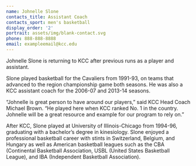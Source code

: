 ```yaml
---
name: Johnelle Slone
contacts_title: Assistant Coach
contacts_sport: men's basketball
display_order: '2'
portrait: assets/img/blank-contact.svg
phone: 888-888-8888
email: exampleemail@kcc.edu
---
```


Johnelle Slone is returning to KCC after previous runs as a player and assistant.

Slone played basketball for the Cavaliers from 1991-93, on teams that advanced to the region championship game both seasons. He was also a KCC assistant coach for the 2006-07 and 2013-14 seasons.&nbsp;

“Johnelle is great person to have around our players,” said KCC Head Coach Michael Brown. “He played here when KCC ranked No. 1 in the country. Johnelle will be a great resource and example for our program to rely on.”

After KCC, Slone played at University of Illinois-Chicago from 1994-96, graduating with a bachelor’s degree in kinesiology. Slone enjoyed a professional basketball career with stints in Switzerland, Belgium, and Hungary as well as American basketball leagues such as the CBA (Continental Basketball Association, USBL (United States Basketball League), and IBA (Independent Basketball Association).
